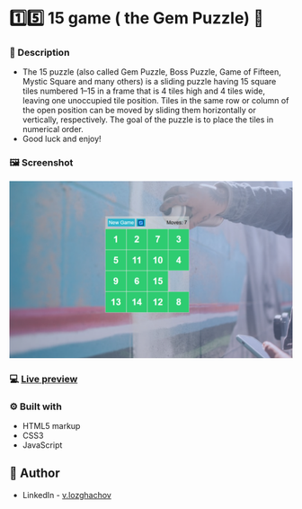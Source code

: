 # 1️⃣5️⃣ 15 game ( the Gem Puzzle) 🧩

### 📖 Description

+ The 15 puzzle (also called Gem Puzzle, Boss Puzzle, Game of Fifteen, Mystic Square and many others) is a sliding puzzle having 15 square tiles numbered 1–15 in a frame that is 4 tiles high and 4 tiles wide, leaving one unoccupied tile position. Tiles in the same row or column of the open position can be moved by sliding them horizontally or vertically, respectively. The goal of the puzzle is to place the tiles in numerical order.
+ Good luck and enjoy!  

### 🖼 Screenshot
![](./Screenshot.png)
### 💻 [Live preview](https://15game.netlify.app/)
### ⚙ Built with
- HTML5 markup
- CSS3
- JavaScript
## 👤 Author
- LinkedIn - [v.lozghachov](https://www.linkedin.com/in/valerii-lozghachov/)
